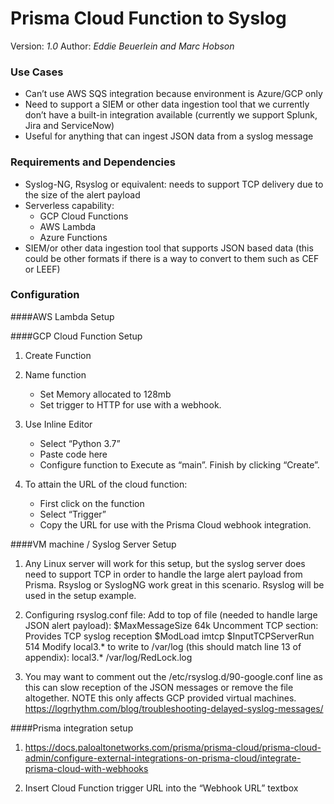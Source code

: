 # Prisma Cloud Function to Syslog 

Version: *1.0*
Author: *Eddie Beuerlein and Marc Hobson*

### Use Cases
- Can’t use AWS SQS integration because environment is Azure/GCP only
- Need to support a SIEM or other data ingestion tool that we currently don’t have a built-in integration available (currently we support Splunk, Jira and ServiceNow)
- Useful for anything that can ingest JSON data from a syslog message


### Requirements and Dependencies
- Syslog-NG, Rsyslog or equivalent: needs to support TCP delivery due to the size of the alert payload
- Serverless capability:
     - GCP Cloud Functions
     - AWS Lambda
     - Azure Functions
- SIEM/or other data ingestion tool that supports JSON based data (this could be other formats if there is a way to convert to them such as CEF or LEEF)


### Configuration
####AWS Lambda Setup

####GCP Cloud Function Setup

1. Create Function

2. Name function 
   - Set Memory allocated to 128mb
   - Set trigger to HTTP for use with a webhook.

3. Use Inline Editor 
   - Select “Python 3.7” 
   - Paste code here 
   - Configure function to Execute as “main”. Finish by clicking “Create”.

4. To attain the URL of the cloud function:
   - First click on the function
   - Select “Trigger” 
   - Copy the URL for use with the Prisma Cloud webhook integration.

####VM machine / Syslog Server Setup

1. Any Linux server will work for this setup, but the syslog server does need to support TCP in order to handle the large alert payload from Prisma.  Rsyslog or SyslogNG work great in this scenario.  Rsyslog will be used in the setup example.

2. Configuring rsyslog.conf file:
Add to top of file (needed to handle large JSON alert payload):
$MaxMessageSize 64k
Uncomment TCP section:
Provides TCP syslog reception
$ModLoad imtcp
$InputTCPServerRun 514
Modify local3.* to write to /var/log (this should match line 13 of appendix):
local3.*     /var/log/RedLock.log  

3. You may want to comment out the /etc/rsyslog.d/90-google.conf line as this can slow reception of the JSON messages or remove the file altogether.  NOTE this only affects GCP provided virtual machines. https://logrhythm.com/blog/troubleshooting-delayed-syslog-messages/

####Prisma integration setup
1. https://docs.paloaltonetworks.com/prisma/prisma-cloud/prisma-cloud-admin/configure-external-integrations-on-prisma-cloud/integrate-prisma-cloud-with-webhooks

2. Insert Cloud Function trigger URL into the “Webhook URL” textbox
